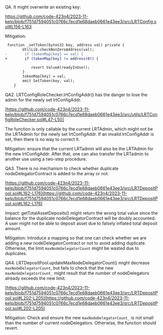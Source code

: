 QA. It might overwrite an existing key: 

https://github.com/code-423n4/2023-11-kelp/blob/f751d7594051c0766c7ecd1e68daeb0661e43ee3/src/LRTConfig.sol#L156-L163

Mitigation:

```diff
 function _setToken(bytes32 key, address val) private {
        UtilLib.checkNonZeroAddress(val);
-        if (tokenMap[key] == val) {
+        if (tokenMap[key] != address(0)) {

            revert ValueAlreadyInUse();
        }
        tokenMap[key] = val;
        emit SetToken(key, val);
    }
```

QA2. LRTConfigRoleChecker.lrtConfigAddr() has the danger to lose the admin for the newly set lrtConfigAddr. 

[https://github.com/code-423n4/2023-11-kelp/blob/f751d7594051c0766c7ecd1e68daeb0661e43ee3/src/utils/LRTConfigRoleChecker.sol#L47-L50]

The function is only callable by the current LRTAdmin, which might not be the LRTAdmin for the newly set lrtConfigAddr. If an invalid lrtConfigAddr is set, then there is no way to correct it. 

Mitigation: ensure that the current LRTadmin will also be the LRTAdmin for the new lrtConfigAddr. After that, one can also transfer the LRTadmin to another use using a two-step procedure. 


QA3. There is no mechanism to check whether duplicate nodeDelegatorContract is added to the array or not. 

[https://github.com/code-423n4/2023-11-kelp/blob/f751d7594051c0766c7ecd1e68daeb0661e43ee3/src/LRTDepositPool.sol#L162-L176](https://github.com/code-423n4/2023-11-kelp/blob/f751d7594051c0766c7ecd1e68daeb0661e43ee3/src/LRTDepositPool.sol#L162-L176)

Impact: getTotalAssetDeposits() might return the wrong total value since the balance for the duplicate nodeDelegatorContract will be doubly accounted. A user might not be able to deposit asset due to falsely inflated total deposit amount.

Mitigation: 
Introduce a mapping so that one can check whether we are adding a new nodeDelegatorContract or not to avoid adding duplicate. Otherwise, the limit ``maxNodeDelegatorCount`` might be wasted due to duplicates. 

QA4. LRTDepositPool.updateMaxNodeDelegatorCount() might decrease  ``maxNodeDelegatorCount``, but fails to check that the new ``maxNodeDelegatorCount_`` might result that the number of nodeDelegators already exceeds the new limit. 

[https://github.com/code-423n4/2023-11-kelp/blob/f751d7594051c0766c7ecd1e68daeb0661e43ee3/src/LRTDepositPool.sol#L202-L205](https://github.com/code-423n4/2023-11-kelp/blob/f751d7594051c0766c7ecd1e68daeb0661e43ee3/src/LRTDepositPool.sol#L202-L205)

Mitigation: 
Check and ensure the new  ``maxNodeDelegatorCount_``  is not small than the number of current nodeDelegators. Otherwise, the function should revert. 

